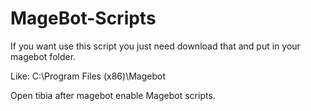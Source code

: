# MageBot-Scripts

If you want use this script you just need download that and put in your magebot folder.

Like: C:\Program Files (x86)\Magebot

Open tibia after magebot enable Magebot scripts.
